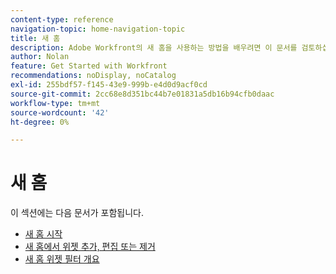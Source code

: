 ```yaml
---
content-type: reference
navigation-topic: home-navigation-topic
title: 새 홈
description: Adobe Workfront의 새 홈을 사용하는 방법을 배우려면 이 문서를 검토하십시오.
author: Nolan
feature: Get Started with Workfront
recommendations: noDisplay, noCatalog
exl-id: 255bdf57-f145-43e9-999b-e4d0d9acf0cd
source-git-commit: 2cc68e8d351bc44b7e01831a5db16b94cfb0daac
workflow-type: tm+mt
source-wordcount: '42'
ht-degree: 0%

---
```


# 새 홈

이 섹션에는 다음 문서가 포함됩니다.

* [새 홈 시작](/help/quicksilver/workfront-basics/using-home/new-home/get-started-with-new-home.md)
* [새 홈에서 위젯 추가, 편집 또는 제거](/help/quicksilver/workfront-basics/using-home/new-home/add-edit-remove-widgets-in-new-home.md)
* [새 홈 위젯 필터 개요](/help/quicksilver/workfront-basics/using-home/new-home/widget-filter-overview-new-home.md)
